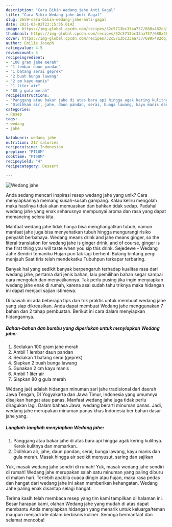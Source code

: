 ```yaml
---
description: "Cara Bikin Wedang jahe Anti Gagal"
title: "Cara Bikin Wedang jahe Anti Gagal"
slug: 2659-cara-bikin-wedang-jahe-anti-gagal
date: 2021-03-02T22:15:35.014Z
image: https://img-global.cpcdn.com/recipes/32c5713bc33aa737/680x482cq70/wedang-jahe-foto-resep-utama.jpg
thumbnail: https://img-global.cpcdn.com/recipes/32c5713bc33aa737/680x482cq70/wedang-jahe-foto-resep-utama.jpg
cover: https://img-global.cpcdn.com/recipes/32c5713bc33aa737/680x482cq70/wedang-jahe-foto-resep-utama.jpg
author: Emilie Joseph
ratingvalue: 4.5
reviewcount: 5
recipeingredient:
- "100 gram jahe merah"
- "1 lembar daun pandan"
- "1 batang serai geprek"
- "2 buah bunga lawang"
- "2 cm kayu manis"
- "1 liter air"
- "80 g gula merah"
recipeinstructions:
- "Panggang atau bakar jahe di atas bara api hingga agak kering kulitnya. Kerok kulitnya dan memarkan.."
- "Didihkan air, jahe, daun pandan, serai, bunga lawang, kayu manis dan gula merah. Masak hingga air sedikit menyusut, saring dan sajikan"
categories:
- Resep
tags:
- wedang
- jahe

katakunci: wedang jahe 
nutrition: 217 calories
recipecuisine: Indonesian
preptime: "PT18M"
cooktime: "PT58M"
recipeyield: "4"
recipecategory: Dessert

---
```



![Wedang jahe](https://img-global.cpcdn.com/recipes/32c5713bc33aa737/680x482cq70/wedang-jahe-foto-resep-utama.jpg)

Anda sedang mencari inspirasi resep wedang jahe yang unik? Cara menyiapkannya memang susah-susah gampang. Kalau keliru mengolah maka hasilnya tidak akan memuaskan dan bahkan tidak sedap. Padahal wedang jahe yang enak seharusnya mempunyai aroma dan rasa yang dapat memancing selera kita.

Manfaat wedang jahe tidak hanya bisa menghangatkan tubuh, namun manfaat jahe juga bisa menyehatkan tubuh hingga mengurangi risiko penyakit berbahaya. Wedang means drink and jahe means ginger, so the literal translation for wedang jahe is ginger drink, and of course, ginger is the first thing you will taste when you sip this drink. Sejedewe - Wedang Jahe Sendiri temaniku Hujan pun tak lagi berhenti Bulang bintang pergi menjauh Saat tiris telah mendekatku Tubuhpun terkapar terbaring.

Banyak hal yang sedikit banyak berpengaruh terhadap kualitas rasa dari wedang jahe, pertama dari jenis bahan, lalu pemilihan bahan segar sampai cara mengolah dan menyajikannya. Tak perlu pusing jika ingin menyiapkan wedang jahe enak di rumah, karena asal sudah tahu triknya maka hidangan ini dapat menjadi sajian istimewa.


Di bawah ini ada beberapa tips dan trik praktis untuk membuat wedang jahe yang siap dikreasikan. Anda dapat membuat Wedang jahe menggunakan 7 bahan dan 2 tahap pembuatan. Berikut ini cara dalam menyiapkan hidangannya.

<!--inarticleads1-->

##### Bahan-bahan dan bumbu yang diperlukan untuk menyiapkan Wedang jahe:

1. Sediakan 100 gram jahe merah
1. Ambil 1 lembar daun pandan
1. Sediakan 1 batang serai (geprek)
1. Siapkan 2 buah bunga lawang
1. Gunakan 2 cm kayu manis
1. Ambil 1 liter air
1. Siapkan 80 g gula merah


Wédang jaé) adalah hidangan minuman sari jahe tradisional dari daerah Jawa Tengah, DI Yogyakarta dan Jawa Timur, Indonesia yang umumnya disajikan hangat atau panas. Manfaat wedang jahe juga tidak perlu diragukan lagi. Dalam bahasa Jawa, wedang berarti minuman panas. Jadi, wedang jahe merupakan minuman panas khas Indonesia ber bahan dasar jahe yang. 

<!--inarticleads2-->

##### Langkah-langkah menyiapkan Wedang jahe:

1. Panggang atau bakar jahe di atas bara api hingga agak kering kulitnya. Kerok kulitnya dan memarkan..
1. Didihkan air, jahe, daun pandan, serai, bunga lawang, kayu manis dan gula merah. Masak hingga air sedikit menyusut, saring dan sajikan


Yuk, masak wedang jahe sendiri di rumah! Yuk, masak wedang jahe sendiri di rumah! Wedang jahe merupakan salah satu minuman yang paling diburu di malam hari. Terlebih apabila cuaca dingin atau hujan, maka rasa pedas dan hangat dari wedang jahe ini akan memberikan kehangatan. Wedang Jahe paling enak disantap selagi hangat. 

Terima kasih telah membaca resep yang tim kami tampilkan di halaman ini. Besar harapan kami, olahan Wedang jahe yang mudah di atas dapat membantu Anda menyiapkan hidangan yang menarik untuk keluarga/teman maupun menjadi ide dalam berbisnis kuliner. Semoga bermanfaat dan selamat mencoba!
